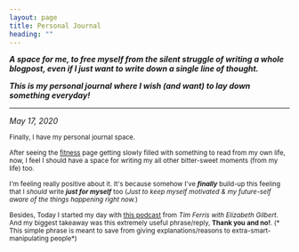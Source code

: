 ```yaml
---
layout: page
title: Personal Journal
heading: ""
---
```


***A space for me, to free myself from the silent struggle of writing a whole blogpost, even if I just want to write down a single line of thought.***

***This is my personal journal where I wish (and want) to lay down something everyday!***

---

*May 17, 2020*

<sub>Finally, I have my personal journal space.</sub>

<sub>After seeing the [fitness](https://priyankasaggu11929.github.io/fitness.html) page getting slowly filled with something to read from my own life, now, I feel I should have a space for writing my all other bitter-sweet moments (from my life) too.</sub>

<sub>I'm feeling really positive about it. It's because somehow I've ***finally*** build-up this feeling that I *should* write ***just for myself*** too (*Just to keep myself motivated & my future-self aware of the things happening right now.*)</sub>

<sub>Besides, Today I started my day with [this podcast](https://overcast.fm/+Kebtj4G94) from *Tim Ferris with Elizabeth Gilbert*. And my biggest takeaway was this extremely useful phrase/reply, **Thank you and no!**. (* This simple phrase is meant to save from giving explanations/reasons to extra-smart-manipulating people*)</sub> 
